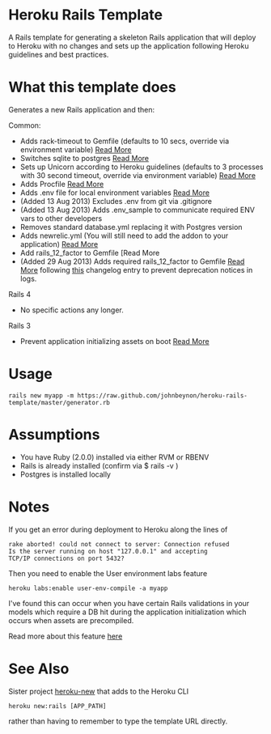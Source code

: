Heroku Rails Template
=====================

A Rails template for generating a skeleton Rails application that will deploy to
Heroku with no changes and sets up the application following Heroku guidelines and best practices.

What this template does
=======================

Generates a new Rails application and then:

Common:

* Adds rack-timeout to Gemfile (defaults to 10 secs,  override via environment variable) [Read More](http://www.neilmiddleton.com/using-rack-timeout-with-heroku/)
* Switches sqlite to postgres [Read
  More](https://devcenter.heroku.com/articles/sqlite3)
* Sets up Unicorn according to Heroku guidelines (defaults to 3 processes with
  30 second timeout, override via environment variable)
  [Read More](https://devcenter.heroku.com/articles/rails-unicorn)
* Adds Procfile [Read More](https://devcenter.heroku.com/articles/procfile)
* Adds .env file for local environment variables [Read
  More](http://ddollar.github.io/foreman/#ENVIRONMENT)
* (Added 13 Aug 2013) Excludes .env from git via .gitignore
* (Added 13 Aug 2013) Adds .env_sample to communicate required ENV vars to other developers
* Removes standard database.yml replacing it with Postgres version
* Adds newrelic.yml (You will still need to add the addon to your application)
  [Read More](https://devcenter.heroku.com/articles/newrelic#copy-yml)
* Add rails_12_factor to Gemfile [Read More
* (Added 29 Aug 2013) Adds required rails_12_factor to Gemfile [Read More](https://devcenter.heroku.com/articles/rails4) following [this](https://devcenter.heroku.com/changelog-items/318) changelog entry to prevent deprecation notices in logs.

Rails 4

* No specific actions any longer.

Rails 3

* Prevent application initializing assets on boot [Read
  More](https://devcenter.heroku.com/articles/rails-asset-pipeline)

Usage
=====

```
rails new myapp -m https://raw.github.com/johnbeynon/heroku-rails-template/master/generator.rb
```

Assumptions
===========

* You have Ruby (2.0.0) installed via either RVM or RBENV
* Rails is already installed (confirm via $ rails -v )
* Postgres is installed locally

Notes
=====

If you get an error during deployment to Heroku along the lines of 

```
rake aborted! could not connect to server: Connection refused
Is the server running on host "127.0.0.1" and accepting
TCP/IP connections on port 5432?
```

Then you need to enable the User environment labs feature

```
heroku labs:enable user-env-compile -a myapp
```

I've found this can occur when you have certain Rails validations in your models
which require a DB hit during the application initialization which occurs when
assets are precompiled.

Read more about this feature
[here](https://devcenter.heroku.com/articles/labs-user-env-compile)

See Also
========

Sister project [heroku-new](https://github.com/johnbeynon/heroku-new) that adds
to the Heroku CLI

    heroku new:rails [APP_PATH]

rather than having to remember to type the template URL directly.

